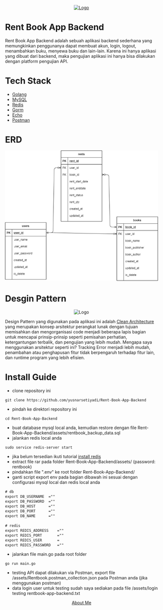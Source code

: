 <div align="center">
   <a href="https://github.com/yusnarsetiyadi/Rent-Book-App-Backend">
    <img src="https://hybrid.co.id/wp-content/uploads/2021/01/d5bc5153c178366849bff92f6e6aa124_Logo-1.png" alt="Logo" width="300px">
  </a>
</div>

# Rent Book App Backend
    
Rent Book App Backend adalah sebuah aplikasi backend sederhana yang memungkinkan penggunanya dapat membuat akun, login, logout, menambahkan buku, menyewa buku dan lain-lain. Karena ini hanya aplikasi yang dibuat dari backend, maka pengujian aplikasi ini hanya bisa dilakukan dengan platform pengujian API.

# Tech Stack

- [Golang](https://go.dev/)
- [MySQL](https://www.mysql.com/)
- [Redis](https://redis.io/)
- [Gorm](https://gorm.io/index.html)
- [Echo](https://echo.labstack.com/)
- [Postman](https://www.postman.com/)

# ERD

<div align="center">

  ![ERD](assets/rentbook_erd.jpg)
  
</div>

# Desgin Pattern

<div align="center">
   <a>
    <img src="https://blog.cleancoder.com/uncle-bob/images/2012-08-13-the-clean-architecture/CleanArchitecture.jpg" alt="Logo" width="300px">
  </a>
</div>

Design Pattern yang digunakan pada aplikasi ini adalah [Clean Architecture](https://blog.cleancoder.com/uncle-bob/2012/08/13/the-clean-architecture.html) yang merupakan konsep arsitektur perangkat lunak dengan tujuan memisahkan dan mengorganisasi code menjadi beberapa lapis bagian untuk mencapai prinsip-prinsip seperti pemisahan perhatian, ketergantungan terbalik, dan pengujian yang lebih mudah. Mengapa saya menggunakan arsitektur seperti ini? Tracking Error menjadi lebih mudah, penambahan atau penghapusan fitur tidak berpengaruh terhadap fitur lain, dan runtime program yang lebih efisien.

# Install Guide

- clone repository ini

```
git clone https://github.com/yusnarsetiyadi/Rent-Book-App-Backend
```
- pindah ke direktori repository ini
```
cd Rent-Book-App-Backend
```
- buat database mysql local anda, kemudian restore dengan file Rent-Book-App-Backend/assets/rentbook_backup_data.sql
- jalankan redis local anda 
```
sudo service redis-server start
```
- jika belum tersedian ikuti tutorial [install redis](https://developer.redis.com/create)
- extract file rar pada folder Rent-Book-App-Backend/assets/ (password: rentbook)
- pindahkan file ".env" ke root folder Rent-Book-App-Backend/
- ganti script export env pada bagian dibawah ini sesuai dengan configurasi mysql local dan redis local anda
```
# db
export DB_USERNAME  =""
export DB_PASSWORD  =""
export DB_HOST      =""
export DB_PORT      =""
export DB_NAME      =""

# redis
export REDIS_ADDRESS    =""
export REDIS_PORT       =""
export REDIS_USER       =
export REDIS_PASSWORD   =""
```
- jalankan file main.go pada root folder
```
go run main.go
```
- testing API dapat dilakukan via Postman, export file /assets/Rentbook.postman_collection.json pada Postman anda (jika menggunakan postman)
- data login user untuk testing sudah saya sediakan pada file /assets/login testing rentbook-app-backend.txt

<div style="text-align:center">

  [About Me](https://github.com/yusnarsetiyadi)

</div>
